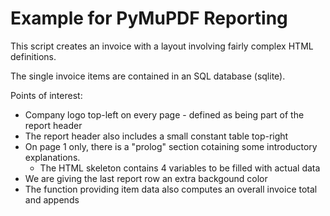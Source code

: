 # Example for PyMuPDF Reporting

This script creates an invoice with a layout involving fairly complex HTML definitions.

The single invoice items are contained in an SQL database (sqlite).

Points of interest:

* Company logo top-left on every page - defined as being part of the report header
* The report header also includes a small constant table top-right
* On page 1 only, there is a "prolog" section cotaining some introductory explanations.
    - The HTML skeleton contains 4 variables to be filled with actual data
* We are giving the last report row an extra backgound color
* The function providing item data also computes an overall invoice total and appends
